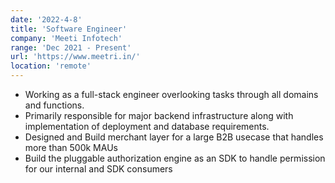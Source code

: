 ```yaml
---
date: '2022-4-8'
title: 'Software Engineer'
company: 'Meeti Infotech'
range: 'Dec 2021 - Present'
url: 'https://www.meetri.in/'
location: 'remote'
---
```


- Working as a full-stack engineer overlooking tasks through all domains and functions.
- Primarily responsible for major backend infrastructure along with implementation of deployment and database requirements.
- Designed and Build merchant layer for a large B2B usecase that handles more than 500k MAUs
- Build the pluggable authorization engine as an SDK to handle permission for our internal and SDK consumers
